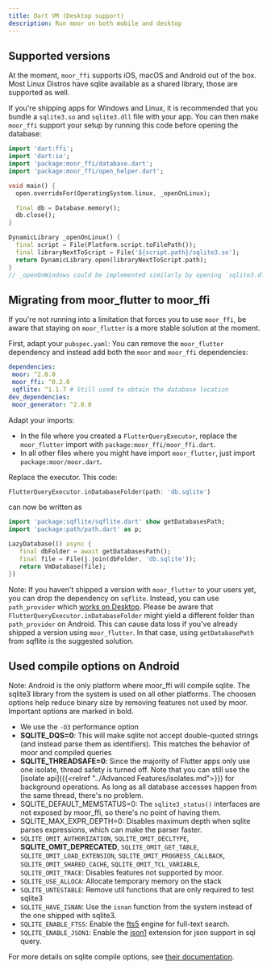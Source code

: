 ```yaml
---
title: Dart VM (Desktop support)
description: Run moor on both mobile and desktop
---
```


## Supported versions

At the moment, `moor_ffi` supports iOS, macOS and Android out of the box. Most Linux
Distros have sqlite available as a shared library, those are supported as well. 

If you're shipping apps for Windows and Linux, it is recommended that you bundle a
`sqlite3.so` and `sqlite3.dll` file with your app. You can then make `moor_ffi`
support your setup by running this code before opening the database:

```dart
import 'dart:ffi';
import 'dart:io';
import 'package:moor_ffi/database.dart';
import 'package:moor_ffi/open_helper.dart';

void main() {
  open.overrideFor(OperatingSystem.linux, _openOnLinux);

  final db = Database.memory();
  db.close();
}

DynamicLibrary _openOnLinux() {
  final script = File(Platform.script.toFilePath());
  final libraryNextToScript = File('${script.path}/sqlite3.so');
  return DynamicLibrary.open(libraryNextToScript.path);
}
// _openOnWindows could be implemented similarly by opening `sqlite3.dll`

```

## Migrating from moor_flutter to moor_ffi

If you're not running into a limitation that forces you to use `moor_ffi`, be aware
that staying on `moor_flutter` is a more stable solution at the moment.

First, adapt your `pubspec.yaml`: You can remove the `moor_flutter` dependency and instead
add both the `moor` and `moor_ffi` dependencies:
```yaml
dependencies:
 moor: ^2.0.0
 moor_ffi: ^0.2.0
 sqflite: ^1.1.7 # Still used to obtain the database location
dev_dependencies:
 moor_generator: ^2.0.0
```

Adapt your imports:

  - In the file where you created a `FlutterQueryExecutor`, replace the `moor_flutter` import
    with `package:moor_ffi/moor_ffi.dart`.
  - In all other files where you might have import `moor_flutter`, just import `package:moor/moor.dart`.
  
Replace the executor. This code:
```dart
FlutterQueryExecutor.inDatabaseFolder(path: 'db.sqlite')
```
can now be written as
```dart
import 'package:sqflite/sqflite.dart' show getDatabasesPath;
import 'package:path/path.dart' as p;

LazyDatabase(() async {
   final dbFolder = await getDatabasesPath();
   final file = File(j.join(dbFolder, 'db.sqlite'));
   return VmDatabase(file);
})
```

Note: If you haven't shipped a version with `moor_flutter` to your users yet, you can drop the dependency
on `sqflite`. Instead, you can use `path_provider` which [works on Desktop](https://github.com/google/flutter-desktop-embedding/tree/master/plugins/flutter_plugins).
Please be aware that `FlutterQueryExecutor.inDatabaseFolder` might yield a different folder than
`path_provider` on Android. This can cause data loss if you've already shipped a version using
`moor_flutter`. In that case, using `getDatabasePath` from sqflite is the suggested solution.

## Used compile options on Android

Note: Android is the only platform where moor_ffi will compile sqlite. The sqlite3 library from the system
is used on all other platforms. The choosen options help reduce binary size by removing features not used by
moor. Important options are marked in bold.

- We use the `-O3` performance option
- __SQLITE_DQS=0__: This will make sqlite not accept double-quoted strings (and instead parse them as identifiers). This matches
  the behavior of moor and compiled queries
- __SQLITE_THREADSAFE=0__: Since the majority of Flutter apps only use one isolate, thread safety is turned off. Note that you
  can still use the [isolate api]({{<relref "../Advanced Features/isolates.md">}}) for background operations. As long as all
  database accesses happen from the same thread, there's no problem.
- SQLITE_DEFAULT_MEMSTATUS=0: The `sqlite3_status()` interfaces are not exposed by moor_ffi, so there's no point of having them.
- SQLITE_MAX_EXPR_DEPTH=0: Disables maximum depth when sqlite parses expressions, which can make the parser faster.
- `SQLITE_OMIT_AUTHORIZATION`, `SQLITE_OMIT_DECLTYPE`, __SQLITE_OMIT_DEPRECATED__, `SQLITE_OMIT_GET_TABLE`, `SQLITE_OMIT_LOAD_EXTENSION`,
  `SQLITE_OMIT_PROGRESS_CALLBACK`, `SQLITE_OMIT_SHARED_CACHE`, `SQLITE_OMIT_TCL_VARIABLE`, `SQLITE_OMIT_TRACE`: Disables features not supported
  by moor.
- `SQLITE_USE_ALLOCA`: Allocate temporary memory on the stack
- `SQLITE_UNTESTABLE`: Remove util functions that are only required to test sqlite3
- `SQLITE_HAVE_ISNAN`: Use the `isnan` function from the system instead of the one shipped with sqlite3.
- `SQLITE_ENABLE_FTS5`: Enable the [fts5](https://www.sqlite.org/fts5.html) engine for full-text search.
- `SQLITE_ENABLE_JSON1`: Enable the [json1](https://www.sqlite.org/json1.html) extension for json support in sql query.

For more details on sqlite compile options, see [their documentation](https://www.sqlite.org/compile.html).